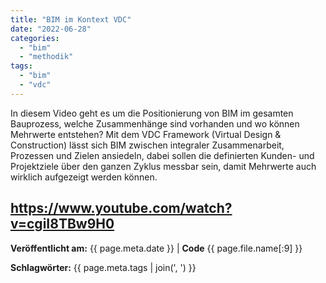 ```yaml
---
title: "BIM im Kontext VDC"
date: "2022-06-28"
categories: 
  - "bim"
  - "methodik"
tags: 
  - "bim"
  - "vdc"
---
```


In diesem Video geht es um die Positionierung von BIM im gesamten Bauprozess, welche Zusammenhänge sind vorhanden und wo können Mehrwerte entstehen? Mit dem VDC Framework (Virtual Design & Construction) lässt sich BIM zwischen integraler Zusammenarbeit, Prozessen und Zielen ansiedeln, dabei sollen die definierten Kunden- und Projektziele über den ganzen Zyklus messbar sein, damit Mehrwerte auch wirklich aufgezeigt werden können.

https://www.youtube.com/watch?v=cgiI8TBw9H0
---
**Veröffentlicht am:** {{ page.meta.date }} | **Code** {{ page.file.name[:9] }}

**Schlagwörter:** {{ page.meta.tags | join(', ') }}
